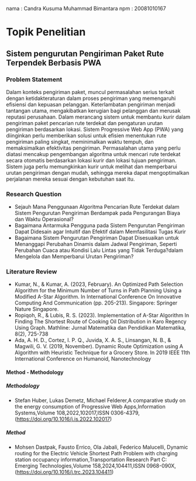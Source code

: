 nama : Candra Kusuma Muhammad Bimantara
npm : 20081010167
# Topik Penelitian
## Sistem pengurutan Pengiriman Paket Rute Terpendek Berbasis PWA
### Problem Statement
Dalam konteks pengiriman paket, muncul permasalahan serius terkait dengan ketidakteraturan dalam proses pengiriman yang memengaruhi efisiensi dan kepuasan pelanggan. Keterlambatan pengiriman menjadi tantangan utama, mengakibatkan kerugian bagi pelanggan dan merusak reputasi perusahaan. Dalam merancang sistem untuk membantu kurir dalam pengiriman paket pencarian rute terdekat dan pengaturan urutan pengiriman berdasarkan lokasi. Sistem Progressive Web App (PWA) yang diinginkan perlu memberikan solusi untuk efisien menentukan rute pengiriman paling singkat, meminimalkan waktu tempuh, dan memaksimalkan efektivitas pengiriman.
Permasalahan utama yang perlu diatasi mencakup pengembangan algoritma untuk mencari rute terdekat secara otomatis berdasarkan lokasi kurir dan lokasi tujuan pengiriman. Sistem juga perlu memungkinkan kurir untuk melihat dan memperbarui urutan pengiriman dengan mudah, sehingga mereka dapat mengoptimalkan perjalanan mereka sesuai dengan kebutuhan saat itu.
### Research Question
 - Sejauh Mana Penggunaan Algoritma Pencarian Rute Terdekat dalam Sistem Pengurutan Pengiriman Berdampak pada Pengurangan Biaya dan Waktu Operasional?
 - Bagaimana Antarmuka Pengguna pada Sistem Pengurutan Pengiriman Dapat Didesain agar Intuitif dan Efektif dalam Memfasilitasi Tugas Kurir
 - Bagaimana Sistem Pengurutan Pengiriman Dapat Disesuaikan untuk Menanggapi Perubahan Dinamis dalam Jadwal Pengiriman, Seperti Perubahan Cuaca atau Kondisi Lalu Lintas yang Tidak Terduga?dalam Mengelola dan Memperbarui Urutan Pengiriman?
### Literature Review
- Kumar, N., & Kumar, A. (2023, February). An Optimized Path Selection Algorithm for the Minimum Number of Turns in Path Planning Using a Modified A-Star Algorithm. In International Conference On Innovative Computing And Communication (pp. 205-213). Singapore: Springer Nature Singapore.
- Ropiqoh, R., & Lubis, R. S. (2023). Implementation of A-Star Algorithm In Finding The Shortest Route of Cooking Oil Distribution in Karo Regency Using Graph. Mathline: Jurnal Matematika dan Pendidikan Matematika, 8(2), 725-738
- Ada, A. H. D., Cortez, I. P. Q., Juvida, X. A. S., Linsangan, N. B., & Magwili, G. V. (2019, November). Dynamic Route Optimization using A Algorithm with Heuristic Technique for a Grocery Store. In 2019 IEEE 11th International Conference on Humanoid, Nanotechnology
#### Method - Methodology
##### Methodology
- Stefan Huber, Lukas Demetz, Michael Felderer,A comparative study on the energy consumption of Progressive Web Apps,Information Systems,Volume 108,2022,102017,ISSN 0306-4379,(https://doi.org/10.1016/j.is.2022.102017)
##### Method
- Mohsen Dastpak, Fausto Errico, Ola Jabali, Federico Malucelli,
Dynamic routing for the Electric Vehicle Shortest Path Problem with charging station occupancy information,Transportation Research Part C: Emerging Technologies,Volume 158,2024,104411,ISSN 0968-090X,(https://doi.org/10.1016/j.trc.2023.104411)

